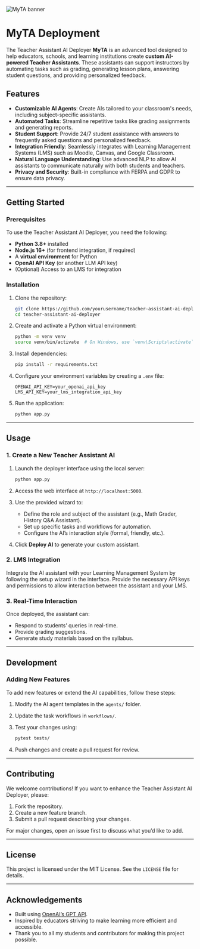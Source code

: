 ![MyTA banner](https://github.com/user-attachments/assets/05aa380a-5658-42f9-a4f7-0daec89dd1be)

# MyTA Deployment

The Teacher Assistant AI Deployer **MyTA** is an advanced tool designed to help educators, schools, and learning institutions create **custom AI-powered Teacher Assistants**. These assistants can support instructors by automating tasks such as grading, generating lesson plans, answering student questions, and providing personalized feedback.

## Features

- **Customizable AI Agents**: Create AIs tailored to your classroom's needs, including subject-specific assistants.
- **Automated Tasks**: Streamline repetitive tasks like grading assignments and generating reports.
- **Student Support**: Provide 24/7 student assistance with answers to frequently asked questions and personalized feedback.
- **Integration Friendly**: Seamlessly integrates with Learning Management Systems (LMS) such as Moodle, Canvas, and Google Classroom.
- **Natural Language Understanding**: Use advanced NLP to allow AI assistants to communicate naturally with both students and teachers.
- **Privacy and Security**: Built-in compliance with FERPA and GDPR to ensure data privacy.

---

## Getting Started

### Prerequisites

To use the Teacher Assistant AI Deployer, you need the following:

- **Python 3.8+** installed
- **Node.js 16+** (for frontend integration, if required)
- A **virtual environment** for Python
- **OpenAI API Key** (or another LLM API key)
- (Optional) Access to an LMS for integration

### Installation

1. Clone the repository:

    ```bash
    git clone https://github.com/yourusername/teacher-assistant-ai-deployer.git
    cd teacher-assistant-ai-deployer
    ```

2. Create and activate a Python virtual environment:

    ```bash
    python -m venv venv
    source venv/bin/activate  # On Windows, use `venv\Scripts\activate`
    ```

3. Install dependencies:

    ```bash
    pip install -r requirements.txt
    ```

4. Configure your environment variables by creating a `.env` file:

    ```
    OPENAI_API_KEY=your_openai_api_key
    LMS_API_KEY=your_lms_integration_api_key
    ```

5. Run the application:

    ```bash
    python app.py
    ```

---

## Usage

### 1. Create a New Teacher Assistant AI

1. Launch the deployer interface using the local server:
   
    ```bash
    python app.py
    ```

2. Access the web interface at `http://localhost:5000`.

3. Use the provided wizard to:
   - Define the role and subject of the assistant (e.g., Math Grader, History Q&A Assistant).
   - Set up specific tasks and workflows for automation.
   - Configure the AI’s interaction style (formal, friendly, etc.).

4. Click **Deploy AI** to generate your custom assistant.

### 2. LMS Integration

Integrate the AI assistant with your Learning Management System by following the setup wizard in the interface. Provide the necessary API keys and permissions to allow interaction between the assistant and your LMS.

### 3. Real-Time Interaction

Once deployed, the assistant can:
- Respond to students’ queries in real-time.
- Provide grading suggestions.
- Generate study materials based on the syllabus.

---

## Development

### Adding New Features
To add new features or extend the AI capabilities, follow these steps:

1. Modify the AI agent templates in the `agents/` folder.
2. Update the task workflows in `workflows/`.
3. Test your changes using:

    ```bash
    pytest tests/
    ```

4. Push changes and create a pull request for review.

---

## Contributing

We welcome contributions! If you want to enhance the Teacher Assistant AI Deployer, please:

1. Fork the repository.
2. Create a new feature branch.
3. Submit a pull request describing your changes.

For major changes, open an issue first to discuss what you’d like to add.

---

## License

This project is licensed under the MIT License. See the `LICENSE` file for details.

---

## Acknowledgements

- Built using [OpenAI’s GPT API](https://platform.openai.com/docs/).
- Inspired by educators striving to make learning more efficient and accessible.
- Thank you to all my students and contributors for making this project possible.

